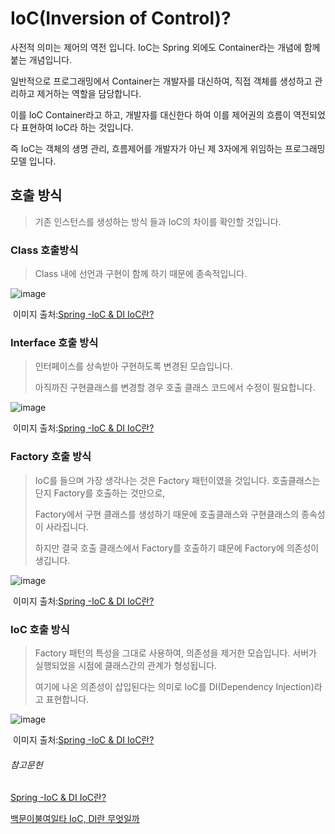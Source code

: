 # IoC(Inversion of Control)?

사전적 의미는 제어의 역전 입니다.  IoC는 Spring 외에도 Container라는 개념에 함께 붙는 개념입니다.

일반적으로 프로그래밍에서 Container는 개발자를 대신하여, 직접 객체를 생성하고 관리하고 제거하는 역할을 담당합니다.

이를 IoC Container라고 하고, 개발자를 대신한다 하여 이를 제어권의 흐름이 역전되었다 표현하여 IoC라 하는 것입니다.

즉 IoC는 객체의 생명 관리, 흐름제어를  개발자가 아닌 제 3자에게 위임하는 프로그래밍 모델 입니다.



## 호출 방식

>기존 인스턴스를 생성하는 방식 들과 IoC의 차이를 확인할 것입니다.



### Class 호출방식

> Class 내에 선언과 구현이 함께 하기 때문에 종속적입니다.

![image](https://user-images.githubusercontent.com/22608825/98094381-8d6fad00-1ecc-11eb-96b9-dd0791db8fbf.png)

​																																																					이미지 출처:[Spring -IoC & DI IoC란?](https://jongmin92.github.io/2018/02/11/Spring/spring-ioc-di/)

### Interface 호출 방식

> 인터페이스를 상속받아 구현하도록 변경된 모습입니다. 
>
> 아직까진 구현클래스를 변경할 경우 호출 클래스 코드에서 수정이 필요합니다.

![image](https://user-images.githubusercontent.com/22608825/98094496-ba23c480-1ecc-11eb-90e2-95dba710cd00.png)

​																																																					이미지 출처:[Spring -IoC & DI IoC란?](https://jongmin92.github.io/2018/02/11/Spring/spring-ioc-di/)

### Factory 호출 방식

> IoC를 들으며 가장 생각나는 것은 Factory 패턴이였을 것입니다. 호출클래스는 단지 Factory를 호출하는 것만으로, 
>
> Factory에서 구현 클래스를 생성하기 때문에 호출클래스와 구현클래스의 종속성이 사라집니다.
>
> 하지만 결국 호출 클래스에서 Factory를 호출하기 떄문에 Factory에 의존성이 생깁니다.

![image](https://user-images.githubusercontent.com/22608825/98094629-e3445500-1ecc-11eb-90b9-7d6ecafa1c2e.png)

​																																																					이미지 출처:[Spring -IoC & DI IoC란?](https://jongmin92.github.io/2018/02/11/Spring/spring-ioc-di/)

### IoC 호출 방식

> Factory 패턴의 특성을 그대로 사용하여, 의존성을 제거한 모습입니다. 서버가 실행되었을 시점에 클래스간의 관계가 형성됩니다.
>
> 여기에 나온 의존성이 삽입된다는 의미로 IoC를 DI(Dependency Injection)라고 표현합니다.

![image](https://user-images.githubusercontent.com/22608825/98094651-e93a3600-1ecc-11eb-809a-cf0e487c42fb.png)

​																																																					이미지 출처:[Spring -IoC & DI IoC란?](https://jongmin92.github.io/2018/02/11/Spring/spring-ioc-di/)

###### 참고문헌

[Spring -IoC & DI IoC란?](https://jongmin92.github.io/2018/02/11/Spring/spring-ioc-di/)

[백문이불여일타 IoC, DI란 무엇일까](https://biggwang.github.io/2019/08/31/Spring/IoC,%20DI%EB%9E%80%20%EB%AC%B4%EC%97%87%EC%9D%BC%EA%B9%8C/)

